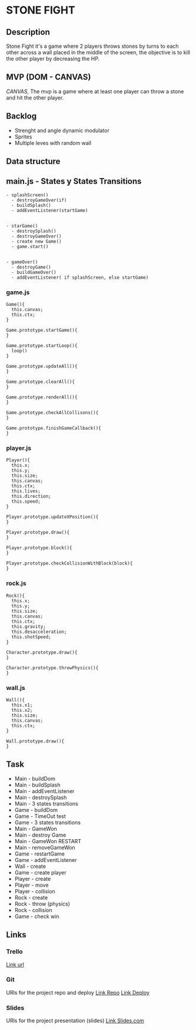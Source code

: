 # STONE FIGHT

## Description
Stone Fight it's a game where 2 players throws stones by turns to each other across a wall placed in the middle of the screen, the objective is to kill the other player by decreasing the HP.


## MVP (DOM - CANVAS)
*CANVAS*, The mvp is a game where at least one player can throw a stone and hit the other player.

## Backlog
- Strenght and angle dynamic modulator
- Sprites
- Multiple leves with random wall 


## Data structure

## main.js - States y States Transitions
```
- splashScreen()
  - destroyGameOver(if)
  - buildSplash()
  - addEventListener(startGame)
  
  
- starGame()
  - destroySplash()
  - destroyGameOver()
  - create new Game()
  - game.start()
  
  
- gameOver()
  - destroyGame()
  - buildGameOver()
  - addEventListener( if splashScreen, else startGame) 
```

### game.js
```
Game(){
  this.canvas;
  this.ctx;
}

Game.prototype.startGame(){
}

Game.prototype.startLoop(){
  loop()
}

Game.prototype.updateAll(){
}

Game.prototype.clearAll(){
}

Game.prototype.renderAll(){
}

Game.prototype.checkAllCollisons(){
}

Game.prototype.finishGameCallback(){
}
```

### player.js
```
Player(){
  this.x;
  this.y;
  this.size;
  this.canvas;
  this.ctx;
  this.lives;
  this.direction;
  this.speed;
}

Player.prototype.updateXPosition(){
}

Player.prototype.draw(){
}

Player.prototype.block(){
}

Player.prototype.checkCollisionWithBlock(block){
}
```

### rock.js
```
Rock(){
  this.x;
  this.y;
  this.size;
  this.canvas;
  this.ctx;
  this.gravity;
  this.desacceleration;
  this.shotSpeed;
}

Character.prototype.draw(){
}

Character.prototype.throwPhysics(){
}

```

### wall.js
```
Wall(){
  this.x1;
  this.x2;
  this.size;
  this.canvas;
  this.ctx;
}

Wall.prototype.draw(){
}
```
## Task
- Main - buildDom
- Main - buildSplash
- Main - addEventListener
- Main - destroySplash
- Main - 3 states transitions
- Game - buildDom
- Game - TimeOut test
- Game - 3 states transitions
- Main - GameWon
- Main - destroy Game
- Main - GameWon RESTART
- Main - removeGameWon
- Game - restartGame
- Game - addEventListener
- Wall - create
- Game - create player
- Player - create
- Player - move
- Player - collision
- Rock - create
- Rock - throw (physics)
- Rock - collision
- Game - check win

## Links


### Trello
[Link url](https://trello.com/b/7AltuuZb/stone-fight-kanban)


### Git
URls for the project repo and deploy
[Link Repo](https://github.com/Gabriel0liver/skull-jumper)
[Link Deploy]()


### Slides
URls for the project presentation (slides)
[Link Slides.com]()